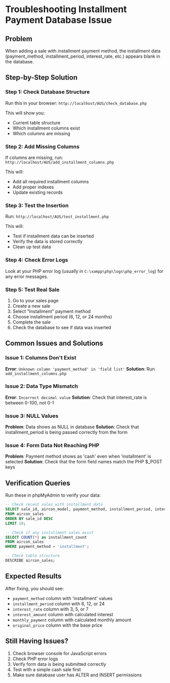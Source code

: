 # Troubleshooting Installment Payment Database Issue

## Problem
When adding a sale with installment payment method, the installment data (payment_method, installment_period, interest_rate, etc.) appears blank in the database.

## Step-by-Step Solution

### Step 1: Check Database Structure
Run this in your browser: `http://localhost/AUS/check_database.php`

This will show you:
- Current table structure
- Which installment columns exist
- Which columns are missing

### Step 2: Add Missing Columns
If columns are missing, run: `http://localhost/AUS/add_installment_columns.php`

This will:
- Add all required installment columns
- Add proper indexes
- Update existing records

### Step 3: Test the Insertion
Run: `http://localhost/AUS/test_installment.php`

This will:
- Test if installment data can be inserted
- Verify the data is stored correctly
- Clean up test data

### Step 4: Check Error Logs
Look at your PHP error log (usually in `C:\xampp\php\logs\php_error_log`) for any error messages.

### Step 5: Test Real Sale
1. Go to your sales page
2. Create a new sale
3. Select "Installment" payment method
4. Choose installment period (6, 12, or 24 months)
5. Complete the sale
6. Check the database to see if data was inserted

## Common Issues and Solutions

### Issue 1: Columns Don't Exist
**Error**: `Unknown column 'payment_method' in 'field list'`
**Solution**: Run `add_installment_columns.php`

### Issue 2: Data Type Mismatch
**Error**: `Incorrect decimal value`
**Solution**: Check that interest_rate is between 0-100, not 0-1

### Issue 3: NULL Values
**Problem**: Data shows as NULL in database
**Solution**: Check that installment_period is being passed correctly from the form

### Issue 4: Form Data Not Reaching PHP
**Problem**: Payment method shows as 'cash' even when 'installment' is selected
**Solution**: Check that the form field names match the PHP $_POST keys

## Verification Queries

Run these in phpMyAdmin to verify your data:

```sql
-- Check recent sales with installment data
SELECT sale_id, aircon_model, payment_method, installment_period, interest_rate, total_amount 
FROM aircon_sales 
ORDER BY sale_id DESC 
LIMIT 10;

-- Check if any installment sales exist
SELECT COUNT(*) as installment_count 
FROM aircon_sales 
WHERE payment_method = 'installment';

-- Check table structure
DESCRIBE aircon_sales;
```

## Expected Results

After fixing, you should see:
- `payment_method` column with 'installment' values
- `installment_period` column with 6, 12, or 24
- `interest_rate` column with 3, 5, or 7
- `interest_amount` column with calculated interest
- `monthly_payment` column with calculated monthly amount
- `original_price` column with the base price

## Still Having Issues?

1. Check browser console for JavaScript errors
2. Check PHP error logs
3. Verify form data is being submitted correctly
4. Test with a simple cash sale first
5. Make sure database user has ALTER and INSERT permissions
